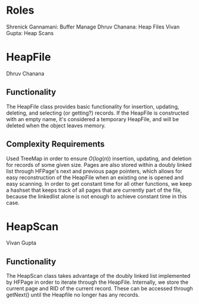 # Roles

Shrenick Gannamani: Buffer Manage
Dhruv Chanana: Heap Files
Vivan Gupta: Heap Scans

# HeapFile
Dhruv Chanana

## Functionality
The HeapFile class provides basic functionality for insertion, updating,
deleting, and selecting (or getting?) records. If the HeapFile is constructed
with an empty name, it's considered a temporary HeapFile, and will be deleted
when the object leaves memory.

## Complexity Requirements
Used TreeMap in order to ensure $O(log(n))$ insertion, updating, and deletion
for records of some given size. Pages are also stored within a doubly linked list
through HFPage's next and previous page pointers, which allows for easy
reconstruction of the HeapFile when an existing one is opened and easy scanning. In order to get constant time
for all other functions, we keep a hashset that keeps track of all pages that
are currently part of the file, because the linkedlist alone is not enough to
achieve constant time in this case.

# HeapScan
Vivan Gupta

## Functionality
The HeapScan class takes advantage of the doubly linked list implemented by
HFPage in order to iterate through the HeapFile. Internally, we store the
current page and RID of the current record. These can be accessed through
getNext() until the Heapfile no longer has any records.
